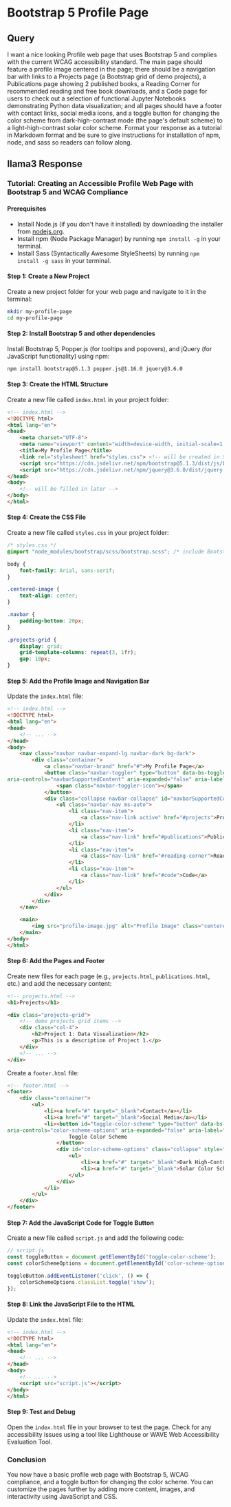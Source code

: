 # Bootstrap 5 Profile Page

## Query

I want a nice looking Profile web page that uses Bootstrap 5 and complies with the current WCAG accessibility standard. The main page should feature a profile image centered in the page; there should be a navigation bar with links to a Projects page (a Bootstrap grid of demo projects), a Publications page showing 2 published books, a Reading Corner for recommended reading and free book downloads, and a Code page for users to check out a selection of functional Jupyter Notebooks demonstrating Python data visualization; and all pages should have a footer with contact links, social media icons, and a toggle button for changing the color scheme from dark-high-contrast mode (the page's default scheme) to a light-high-contrast solar color scheme. Format your response as a tutorial in Markdown format and be sure to give instructions for installation of npm, node, and sass so readers can follow along.

## llama3 Response

### Tutorial: Creating an Accessible Profile Web Page with Bootstrap 5 and WCAG Compliance

#### Prerequisites

* Install Node.js (if you don't have it installed) by downloading the installer from [nodejs.org](http://nodejs.org).
* Install npm (Node Package Manager) by running `npm install -g` in your terminal.
* Install Sass (Syntactically Awesome StyleSheets) by running `npm install -g sass` in your terminal.

#### Step 1: Create a New Project

Create a new project folder for your web page and navigate to it in the terminal:
```bash
mkdir my-profile-page
cd my-profile-page
```
#### Step 2: Install Bootstrap 5 and other dependencies

Install Bootstrap 5, Popper.js (for tooltips and popovers), and jQuery (for JavaScript functionality) using npm:
```bash
npm install bootstrap@5.1.3 popper.js@1.16.0 jquery@3.6.0
```
#### Step 3: Create the HTML Structure

Create a new file called `index.html` in your project folder:
```html
<!-- index.html -->
<!DOCTYPE html>
<html lang="en">
<head>
    <meta charset="UTF-8">
    <meta name="viewport" content="width=device-width, initial-scale=1.0">
    <title>My Profile Page</title>
    <link rel="stylesheet" href="styles.css"> <!-- will be created in Step 4 -->
    <script src="https://cdn.jsdelivr.net/npm/bootstrap@5.1.3/dist/js/bootstrap.min.js"></script>
    <script src="https://cdn.jsdelivr.net/npm/jquery@3.6.0/dist/jquery.min.js"></script>
</head>
<body>
    <!-- will be filled in later -->
</body>
</html>
```
#### Step 4: Create the CSS File

Create a new file called `styles.css` in your project folder:
```css
/* styles.css */
@import "node_modules/bootstrap/scss/bootstrap.scss"; /* include Bootstrap's CSS */

body {
    font-family: Arial, sans-serif;
}

.centered-image {
    text-align: center;
}

.navbar {
    padding-bottom: 20px;
}

.projects-grid {
    display: grid;
    grid-template-columns: repeat(3, 1fr);
    gap: 10px;
}
```
#### Step 5: Add the Profile Image and Navigation Bar

Update the `index.html` file:
```html
<!-- index.html -->
<!DOCTYPE html>
<html lang="en">
<head>
    <!-- ... -->
</head>
<body>
    <nav class="navbar navbar-expand-lg navbar-dark bg-dark">
        <div class="container">
            <a class="navbar-brand" href="#">My Profile Page</a>
            <button class="navbar-toggler" type="button" data-bs-toggle="collapse" data-bs-target="#navbarSupportedContent" 
aria-controls="navbarSupportedContent" aria-expanded="false" aria-label="Toggle navigation">
                <span class="navbar-toggler-icon"></span>
            </button>
            <div class="collapse navbar-collapse" id="navbarSupportedContent">
                <ul class="navbar-nav ms-auto">
                    <li class="nav-item">
                        <a class="nav-link active" href="#projects">Projects</a>
                    </li>
                    <li class="nav-item">
                        <a class="nav-link" href="#publications">Publications</a>
                    </li>
                    <li class="nav-item">
                        <a class="nav-link" href="#reading-corner">Reading Corner</a>
                    </li>
                    <li class="nav-item">
                        <a class="nav-link" href="#code">Code</a>
                    </li>
                </ul>
            </div>
        </div>
    </nav>

    <main>
        <img src="profile-image.jpg" alt="Profile Image" class="centered-image">
    </main>
</body>
</html>
```
#### Step 6: Add the Pages and Footer

Create new files for each page (e.g., `projects.html`, `publications.html`, etc.) and add the necessary content:
```html
<!-- projects.html -->
<h1>Projects</h1>

<div class="projects-grid">
    <!-- demo projects grid items -->
    <div class="col-4">
        <h2>Project 1: Data Visualization</h2>
        <p>This is a description of Project 1.</p>
    </div>
    <!-- ... -->
</div>
```
Create a `footer.html` file:
```html
<!-- footer.html -->
<footer>
    <div class="container">
        <ul>
            <li><a href="#" target="_blank">Contact</a></li>
            <li><a href="#" target="_blank">Social Media</a></li>
            <li><button id="toggle-color-scheme" type="button" data-bs-toggle="collapse" data-bs-target="#color-scheme-options" 
aria-controls="color-scheme-options" aria-expanded="false" aria-label="Toggle color scheme options">
                    Toggle Color Scheme
                </button>
                <div id="color-scheme-options" class="collapse" style="max-width: 300px;">
                    <ul>
                        <li><a href="#" target="_blank">Dark High-Contrast Mode</a></li>
                        <li><a href="#" target="_blank">Solar Color Scheme</a></li>
                    </ul>
                </div>
            </li>
        </ul>
    </div>
</footer>
```
#### Step 7: Add the JavaScript Code for Toggle Button

Create a new file called `script.js` and add the following code:
```javascript
// script.js
const toggleButton = document.getElementById('toggle-color-scheme');
const colorSchemeOptions = document.getElementById('color-scheme-options');

toggleButton.addEventListener('click', () => {
    colorSchemeOptions.classList.toggle('show');
});
```
#### Step 8: Link the JavaScript File to the HTML

Update the `index.html` file:
```html
<!-- index.html -->
<!DOCTYPE html>
<html lang="en">
<head>
    <!-- ... -->
</head>
<body>
    <!-- ... -->
    <script src="script.js"></script>
</body>
</html>
```
#### Step 9: Test and Debug

Open the `index.html` file in your browser to test the page. Check for any accessibility issues using a tool like Lighthouse or WAVE Web Accessibility 
Evaluation Tool.

### Conclusion

You now have a basic profile web page with Bootstrap 5, WCAG compliance, and a toggle button for changing the color scheme. You can customize the pages 
further by adding more content, images, and interactivity using JavaScript and CSS.

